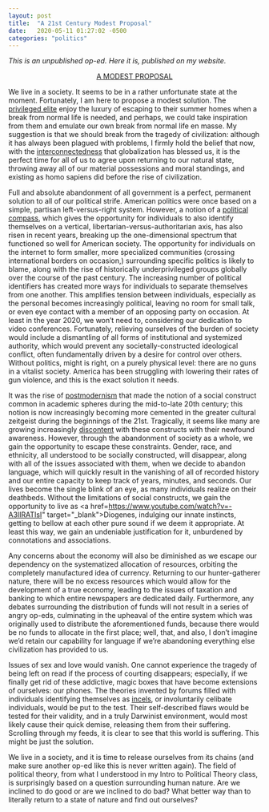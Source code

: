 ```yaml
---
layout: post
title:  "A 21st Century Modest Proposal"
date:   2020-05-11 01:27:02 -0500
categories: "politics"
---
```

<i>This is an unpublished op-ed. Here it is, published on my website.</i>

<a href="https://en.wikipedia.org/wiki/A_Modest_Proposal" target="_blank" color="red"><center>A MODEST PROPOSAL</center></a>

We live in a society. It seems to be in a rather unfortunate state at the moment. Fortunately, I am here to propose a modest solution. The <a href="https://www.nytimes.com/2020/03/20/arts/music/coronavirus-gal-gadot-imagine.html" target="_black">privileged elite</a> enjoy the luxury of escaping to their summer homes when a break from normal life is needed, and perhaps, we could take inspiration from them and emulate our own break from normal life en masse. My suggestion is that we should break from the tragedy of civilization: although it has always been plagued with problems, I firmly hold the belief that now, with the <a href="https://en.wikipedia.org/wiki/List_of_social_networking_websites" target="_blank">interconnectedness</a> that globalization has blessed us, it is the perfect time for all of us to agree upon returning to our natural state, throwing away all of our material possessions and moral standings, and existing as homo sapiens did before the rise of civilization.<!-- more -->

Full and absolute abandonment of all government is a perfect, permanent solution to all of our political strife. American politics were once based on a simple, partisan left-versus-right system. However, a notion of a <a href="https://www.politicalcompass.org/" target="_blank">political compass</a>, which gives the opportunity for individuals to also identify themselves on a vertical, libertarian-versus-authoritarian axis, has also risen in recent years, breaking up the one-dimensional spectrum that functioned so well for American society. The opportunity for individuals on the internet to form smaller, more specialized communities (crossing international borders on occasion,) surrounding specific politics is likely to blame, along with the rise of historically underprivileged groups globally over the course of the past century. The increasing number of political identifiers has created more ways for individuals to separate themselves from one another. This amplifies tension between individuals, especially as the personal becomes increasingly political, leaving no room for small talk, or even eye contact with a member of an opposing party on occasion. At least in the year 2020, we won’t need to, considering our dedication to video conferences. Fortunately, relieving ourselves of the burden of society would include a dismantling of all forms of institutional and systemized authority, which would prevent any societally-constructed ideological conflict, often fundamentally driven by a desire for control over others. Without politics, might is right, on a purely physical level: there are no guns in a vitalist society. America has been struggling with lowering their rates of gun violence, and this is the exact solution it needs.

It was the rise of <a href="https://theconversation.com/explainer-what-is-postmodernism-20791" target="_black">postmodernism</a> that made the notion of a social construct common in academic spheres during the mid-to-late 20th century; this notion is now increasingly becoming more cemented in the greater cultural zeitgeist during the beginnings of the 21st. Tragically, it seems like many are growing increasingly <a href="https://en.wikipedia.org/wiki/Evergreen_State_College#2017_protests" target="_blank">discontent</a> with these constructs with their newfound awareness. However, through the abandonment of society as a whole, we gain the opportunity to escape these constraints. Gender, race, and ethnicity, all understood to be socially constructed, will disappear, along with all of the issues associated with them, when we decide to abandon language, which will quickly result in the vanishing of all of recorded history and our entire capacity to keep track of years, minutes, and seconds. Our lives become the single blink of an eye, as many individuals realize on their deathbeds. Without the limitations of social constructs, we gain the opportunity to live as <a href=https://www.youtube.com/watch?v=-A3IlRATIsI" target="_blank">Diogenes</a>, indulging our innate instincts, getting to bellow at each other pure sound if we deem it appropriate. At least this way, we gain an undeniable justification for it, unburdened by connotations and associations.

Any concerns about the economy will also be diminished as we escape our dependency on the systematized allocation of resources, orbiting the completely manufactured idea of currency. Returning to our hunter-gatherer nature, there will be no excess resources which would allow for the development of a true economy, leading to the issues of taxation and banking to which entire newspapers are dedicated daily. Furthermore, any debates surrounding the distribution of funds will not result in a series of angry op-eds, culminating in the upheaval of the entire system which was originally used to distribute the aforementioned funds, because there would be no funds to allocate in the first place; well, that, and also, I don’t imagine we’d retain our capability for language if we’re abandoning everything else civilization has provided to us.

Issues of sex and love would vanish. One cannot experience the tragedy of being left on read if the process of courting disappears; especially, if we finally get rid of these addictive, magic boxes that have become extensions of ourselves: our phones. The theories invented by forums filled with individuals identifying themselves as <a href="https://incels.net/" target="_blank">incels</a>, or involuntarily celibate individuals, would be put to the test. Their self-described flaws would be tested for their validity, and in a truly Darwinist environment, would most likely cause their quick demise, releasing them from their suffering. Scrolling through my feeds, it is clear to see that this world is suffering. This might be just the solution.

We live in a society, and it is time to release ourselves from its chains (and make sure another op-ed like this is never written again). The field of political theory, from what I understood in my Intro to Political Theory class, is surprisingly based on a question surrounding human nature. Are we inclined to do good or are we inclined to do bad? What better way than to literally return to a state of nature and find out ourselves?
